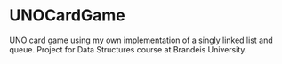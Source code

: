 # UNOCardGame
UNO card game using my own implementation of a singly linked list and queue. Project for Data Structures course at Brandeis University. 
